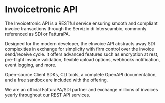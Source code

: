 # Invoicetronic API

The Invoicetronic API is a RESTful service ensuring smooth and compliant invoice transactions through the Servizio di Interscambio, commonly referenced as SDI or FatturaPA.

Designed for the modern developer, the eInvoice API abstracts away SDI complexities in exchange for simplicity with firm control over the invoice send/receive cycle. It offers advanced features such as encryption at rest, pre-flight invoice validation, flexible upload options, webhooks notification, event logging, and more.

Open-source Client SDKs, CLI tools, a complete OpenAPI documentation, and a free sandbox are included with the offering.

We are an official FatturaPA/SDI partner and exchange millions of invoices yearly throughout our REST API services.
